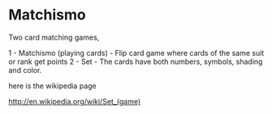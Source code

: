 Matchismo
=========
Two card matching games, 

1 - Matchismo (playing cards) - Flip card game where cards of the same suit or rank get points
2 - Set - The cards have both numbers, symbols, shading and color. 

here is the wikipedia page

http://en.wikipedia.org/wiki/Set_(game)
   
